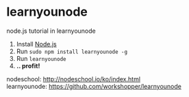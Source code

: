 # learnyounode
node.js tutorial in learnyounode

  1. Install [Node.js](http://nodejs.org/)
  2. Run `sudo npm install learnyounode -g`
  3. Run `learnyounode`
  4. **.. profit!**


nodeschool: http://nodeschool.io/ko/index.html  
learnyounode: https://github.com/workshopper/learnyounode
